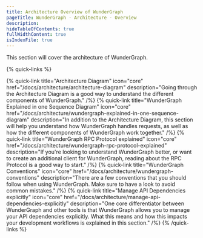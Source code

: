 ```yaml
---
title: Architecture Overview of WunderGraph
pageTitle: WunderGraph - Architecture - Overview
description:
hideTableOfContents: true
fullWidthContent: true
isIndexFile: true
---
```


This section will cover the architecture of WunderGraph.

{% quick-links %}

{% quick-link title="Architecture Diagram" icon="core" href="/docs/architecture/architecture-diagram" description="Going through the Architecture Diagram is a good way to understand the different components of WunderGraph." /%}
{% quick-link title="WunderGraph Explained in one Sequence Diagram" icon="core" href="/docs/architecture/wundergraph-explained-in-one-sequence-diagram" description="In addition to the Architecture Diagram, this section will help you understand how WunderGraph handles requests, as well as how the different components of WunderGraph work together." /%}
{% quick-link title="WunderGraph RPC Protocol explained" icon="core" href="/docs/architecture/wundergraph-rpc-protocol-explained" description="If you're looking to understand WunderGraph better, or want to create an additional client for WunderGraph, reading about the RPC Protocol is a good way to start." /%}
{% quick-link title="WunderGraph Conventions" icon="core" href="/docs/architecture/wundergraph-conventions" description="There are a few conventions that you should follow when using WunderGraph. Make sure to have a look to avoid common mistakes." /%}
{% quick-link title="Manage API Dependencies explicitly" icon="core" href="/docs/architecture/manage-api-dependencies-explicitly" description="One core differentiator between WunderGraph and other tools is that WunderGraph allows you to manage your API dependencies explicitly. What this means and how this impacts your development workflows is explained in this section." /%}
{% /quick-links %}
